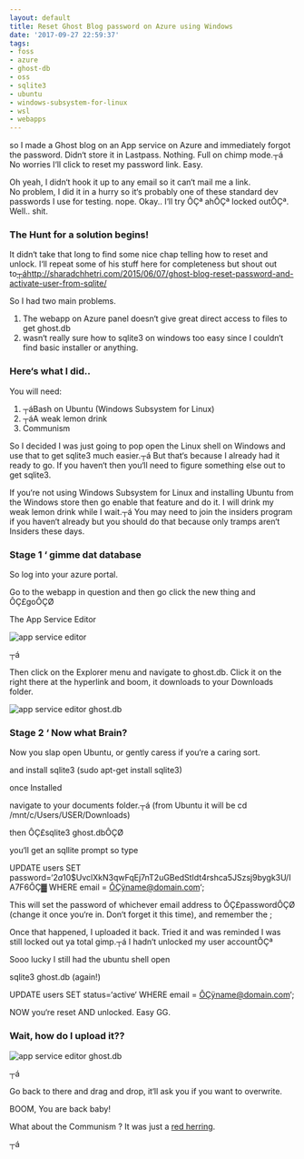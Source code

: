 ```yaml
---
layout: default
title: Reset Ghost Blog password on Azure using Windows
date: '2017-09-27 22:59:37'
tags:
- foss
- azure
- ghost-db
- oss
- sqlite3
- ubuntu
- windows-subsystem-for-linux
- wsl
- webapps
---
```



so I made a Ghost blog on an App service on Azure and immediately forgot the password. Didn‘t store it in Lastpass. Nothing. Full on chimp mode.┬á No worries I‘ll click to reset my password link. Easy.

Oh yeah, I didn‘t hook it up to any email so it can‘t mail me a link.  
 No problem, I did it in a hurry so it‘s probably one of these standard dev passwords I use for testing. nope. Okay.. I‘ll try ÔÇª ahÔÇª locked outÔÇª. Well.. shit.

### The Hunt for a solution begins!

It didn‘t take that long to find some nice chap telling how to reset and unlock. I‘ll repeat some of his stuff here for completeness but shout out to[┬áhttp://sharadchhetri.com/2015/06/07/ghost-blog-reset-password-and-activate-user-from-sqlite/](http://sharadchhetri.com/2015/06/07/ghost-blog-reset-password-and-activate-user-from-sqlite/)

So I had two main problems.

1. The webapp on Azure panel doesn‘t give great direct access to files to get ghost.db
2. wasn‘t really sure how to sqlite3 on windows too easy since I couldn‘t find basic installer or anything.

### Here‘s what I did..

You will need:

1. ┬áBash on Ubuntu (Windows Subsystem for Linux)
2. ┬áA weak lemon drink
3. Communism

So I decided I was just going to pop open the Linux shell on Windows and use that to get sqlite3 much easier.┬á But that‘s because I already had it ready to go. If you haven‘t then you‘ll need to figure something else out to get sqlite3.

If you‘re not using Windows Subsystem for Linux and installing Ubuntu from the Windows store then go enable that feature and do it. I will drink my weak lemon drink while I wait.┬á You may need to join the insiders program if you haven‘t already but you should do that because only tramps aren‘t Insiders these days.

### Stage 1 ‘ gimme dat database

So log into your azure portal.

Go to the webapp in question and then go click the new thing and ÔÇ£goÔÇØ

The App Service Editor

![app service editor](https://cloudconfusionsa.blob.core.windows.net/blogimages/2017/app-service-editor.jpg?resize=525%2C313)

┬á

Then click on the Explorer menu and navigate to ghost.db. Click it on the right there at the hyperlink and boom, it downloads to your Downloads folder.

![app service editor ghost.db](https://cloudconfusionsa.blob.core.windows.net/blogimages/2017/app-service-editor-ghost.db_.jpg?resize=525%2C218)

### Stage 2 ‘ Now what Brain?

Now you slap open Ubuntu, or gently caress if you‘re a caring sort.

and install sqlite3 (sudo apt-get install sqlite3)

once Installed

navigate to your documents folder.┬á (from Ubuntu it will be cd /mnt/c/Users/USER/Downloads)

then ÔÇ£sqlite3 ghost.dbÔÇØ

you‘ll get an sqllite prompt so type

UPDATE users SET password=‘$2a$10$UvclXkN3qwFqEj7nT2uGBedStIdt4rshca5JSzsj9bygk3U/IA7F6ÔÇ▓ WHERE email = ÔÇÿname@domain.com‘;

This will set the password of whichever email address to ÔÇ£passwordÔÇØ (change it once you‘re in. Don‘t forget it this time), and remember the ;

Once that happened, I uploaded it back. Tried it and was reminded I was still locked out ya total gimp.┬á I hadn‘t unlocked my user accountÔÇª

Sooo lucky I still had the ubuntu shell open

sqlite3 ghost.db (again!)

UPDATE users SET status=‘active‘ WHERE email = ÔÇÿname@domain.com‘;

NOW you‘re reset AND unlocked. Easy GG.

### Wait, how do I upload it??

![app service editor ghost.db](https://cloudconfusionsa.blob.core.windows.net/blogimages/2017/app-service-editor-ghost.db_.jpg?resize=525%2C218)

┬á

Go back to there and drag and drop, it‘ll ask you if you want to overwrite.

BOOM, You are back baby!

What about the Communism ? It was just a [red herring](http://www.imdb.com/title/tt0088930/).

┬á


